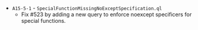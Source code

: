 - `A15-5-1` - `SpecialFunctionMissingNoExceptSpecification.ql`
  - Fix #523 by adding a new query to enforce noexcept specificers for special functions.